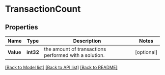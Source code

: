 # TransactionCount

## Properties

Name | Type | Description | Notes
------------ | ------------- | ------------- | -------------
**Value** | **int32** | the amount of transactions performed with a solution. | [optional] 

[[Back to Model list]](../README.md#documentation-for-models) [[Back to API list]](../README.md#documentation-for-api-endpoints) [[Back to README]](../README.md)


